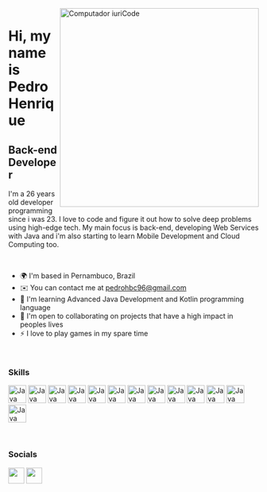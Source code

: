 
<img src="https://raw.githubusercontent.com/MicaelliMedeiros/micaellimedeiros/master/image/computer-illustration.png" min-width="400px" max-width="400px" width="400px" align="right" alt="Computador iuriCode">

Hi, my name is Pedro Henrique
==========================

Back-end Developer
-----------------------------

I'm a 26 years old developer programming since i was 23. I love to code and figure it out how to solve deep problems using high-edge tech. My main focus is back-end, developing Web Services with Java and i'm also starting to learn Mobile Development and Cloud Computing too.

<br>

* 🌍  I'm based in Pernambuco, Brazil
* ✉️  You can contact me at [pedrohbc96@gmail.com](mailto:pedrohbc96@gmail.com)
* 🧠  I'm learning Advanced Java Development and Kotlin programming language
* 🤝  I'm open to collaborating on projects that have a high impact in peoples lives
* ⚡  I love to play games in my spare time

<br>

### Skills

<p align="left">
<img src="https://user-images.githubusercontent.com/25181517/117201156-9a724800-adec-11eb-9a9d-3cd0f67da4bc.png" width="36" height="36" alt="Java" />
<img src="https://user-images.githubusercontent.com/25181517/117201470-f6d56780-adec-11eb-8f7c-e70e376cfd07.png" width="36" height="36" alt="Java" />
<img src="https://user-images.githubusercontent.com/25181517/117207242-07d5a700-adf4-11eb-975e-be04e62b984b.png" width="36" height="36" alt="Java" />
<img src="https://user-images.githubusercontent.com/25181517/117533873-484d4480-afef-11eb-9fad-67c8605e3592.png" width="36" height="36" alt="Java" />
<img src="https://user-images.githubusercontent.com/25181517/186711335-a3729606-5a78-4496-9a36-06efcc74f800.png" width="36" height="36" alt="Java" />
<img src="https://user-images.githubusercontent.com/25181517/185062810-7ee0c3d2-17f2-4a98-9d8a-a9576947692b.png" width="36" height="36" alt="Java" />
<img src="https://user-images.githubusercontent.com/25181517/117208740-bfb78400-adf5-11eb-97bb-09072b6bedfc.png" width="36" height="36" alt="Java" />
<img src="https://user-images.githubusercontent.com/25181517/183896128-ec99105a-ec1a-4d85-b08b-1aa1620b2046.png" width="36" height="36" alt="Java" />
<img src="https://user-images.githubusercontent.com/25181517/182884177-d48a8579-2cd0-447a-b9a6-ffc7cb02560e.png" width="36" height="36" alt="Java" />
<img src="https://user-images.githubusercontent.com/25181517/183896132-54262f2e-6d98-41e3-8888-e40ab5a17326.png" width="36" height="36" alt="Java" />
<img src="https://user-images.githubusercontent.com/25181517/192109061-e138ca71-337c-4019-8d42-4792fdaa7128.png" width="36" height="36" alt="Java" />
<img src="https://user-images.githubusercontent.com/25181517/192108372-f71d70ac-7ae6-4c0d-8395-51d8870c2ef0.png" height="36" alt="Java" />
<img src="https://user-images.githubusercontent.com/25181517/192107858-fe19f043-c502-4009-8c47-476fc89718ad.png" width="36" height="36" alt="Java" />
</p>

<br>

### Socials

<p align="left"> 
<a href="https://www.github.com/PedroHenriquebc" target="_blank" rel="noreferrer"><img src="https://raw.githubusercontent.com/danielcranney/readme-generator/main/public/icons/socials/github-dark.svg" width="32" height="32" /></a>
<a href="https://www.linkedin.com/in/pedro-henriquebc/" target="_blank" rel="noreferrer"><img src="https://raw.githubusercontent.com/danielcranney/readme-generator/main/public/icons/socials/linkedin.svg" width="32" height="32" /></a> 
</p>
